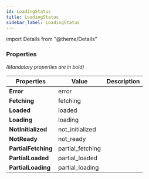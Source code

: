 ```yaml
---
id: LoadingStatus
title: LoadingStatus
sidebar_label: LoadingStatus
---
```


import Details from "@theme/Details"




### Properties

<font size="2"><i>(Mandatory properties are in bold)</i></font>

| Properties | Value | Description |
| --------- | ---- | ----------- |
| **Error** | error |  |
| **Fetching** | fetching |  |
| **Loaded** | loaded |  |
| **Loading** | loading |  |
| **NotInitialized** | not_initialized |  |
| **NotReady** | not_ready |  |
| **PartialFetching** | partial_fetching |  |
| **PartialLoaded** | partial_loaded |  |
| **PartialLoading** | partial_loading |  |


